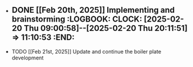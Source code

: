 - DONE [[Feb 20th, 2025]] Implementing and brainstorming
  :LOGBOOK:
  CLOCK: [2025-02-20 Thu 09:00:58]--[2025-02-20 Thu 20:11:51] =>  11:10:53
  :END:
	-
- TODO [[Feb 21st, 2025]] Update and continue the boiler plate development